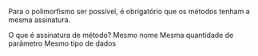 Para o polimorfismo ser possível, é obrigatório que os métodos tenham a mesma assinatura.

O que é assinatura de método?
Mesmo nome
Mesma quantidade de parâmetro 
Mesmo tipo de dados